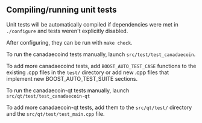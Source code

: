 Compiling/running unit tests
------------------------------------

Unit tests will be automatically compiled if dependencies were met in `./configure`
and tests weren't explicitly disabled.

After configuring, they can be run with `make check`.

To run the canadaecoind tests manually, launch `src/test/test_canadaecoin`.

To add more canadaecoind tests, add `BOOST_AUTO_TEST_CASE` functions to the existing
.cpp files in the `test/` directory or add new .cpp files that
implement new BOOST_AUTO_TEST_SUITE sections.

To run the canadaecoin-qt tests manually, launch `src/qt/test/test_canadaecoin-qt`

To add more canadaecoin-qt tests, add them to the `src/qt/test/` directory and
the `src/qt/test/test_main.cpp` file.
